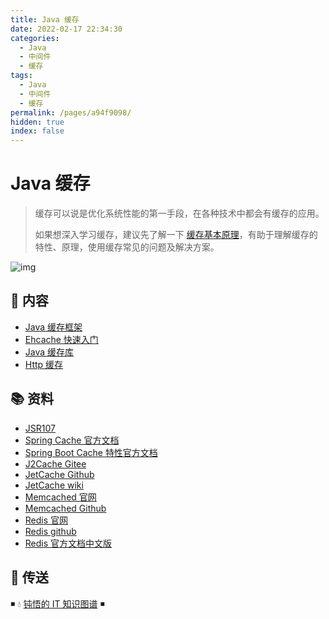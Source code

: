 ```yaml
---
title: Java 缓存
date: 2022-02-17 22:34:30
categories:
  - Java
  - 中间件
  - 缓存
tags:
  - Java
  - 中间件
  - 缓存
permalink: /pages/a94f9098/
hidden: true
index: false
---
```


# Java 缓存

> 缓存可以说是优化系统性能的第一手段，在各种技术中都会有缓存的应用。
>
> 如果想深入学习缓存，建议先了解一下 [缓存基本原理](https://dunwu.github.io/design/distributed/分布式缓存.html)，有助于理解缓存的特性、原理，使用缓存常见的问题及解决方案。

![img](https://raw.githubusercontent.com/dunwu/images/master/snap/20200710163555.png)

## 📖 内容

- [Java 缓存框架](Java_缓存.md)
- [Ehcache 快速入门](Ehcache.md)
- [Java 缓存库](Java_进程内缓存.md)
- [Http 缓存](Http_缓存.md)

## 📚 资料

- [JSR107](https://www.jcp.org/en/jsr/detail?id=107)
- [Spring Cache 官方文档](https://docs.spring.io/spring-framework/docs/current/spring-framework-reference/integration.html#cache)
- [Spring Boot Cache 特性官方文档](https://docs.spring.io/spring-boot/docs/2.3.1.RELEASE/reference/html/spring-boot-features.html#boot-features-caching)
- [J2Cache Gitee](https://gitee.com/ld/J2Cache)
- [JetCache Github](https://github.com/alibaba/jetcache)
- [JetCache wiki](https://github.com/alibaba/jetcache/wiki/Home_CN)
- [Memcached 官网](https://memcached.org/)
- [Memcached Github](https://github.com/memcached/memcached/)
- [Redis 官网](https://redis.io/)
- [Redis github](https://github.com/antirez/redis)
- [Redis 官方文档中文版](http://redis.cn/)

## 🚪 传送

◾ 💧 [钝悟的 IT 知识图谱](https://dunwu.github.io/waterdrop/) ◾